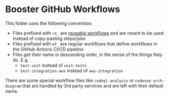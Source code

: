 # Booster GitHub Workflows

This folder uses the following convention:

- Files prefixed with `re_` are [reusable workflows](https://docs.github.com/en/actions/using-workflows/reusing-workflows) and are meant to be used instead of copy-pasting steps/jobs
- Files prefixed with `wf_` are regular workflows that define workflows in the GitHub Actions CI/CD pipeline
- Files get their name in descending order, in the sense of the things they do. E.g.
  - `test-unit` instead of `unit-tests`
  - `test-integration-aws` instead of `aws-integration`

There are some special workflow files like `codeql-analysis` or `codesee-arch-diagram` that are handled by 3rd party services and are left
with their default name.
